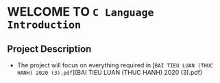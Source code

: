 # WELCOME TO `C Language Introduction`

## Project Description
* The project will focus on everything required in [`BAI TIEU LUAN (THUC HANH) 2020 (3).pdf`](BAI TIEU LUAN (THUC HANH) 2020 (3).pdf)
